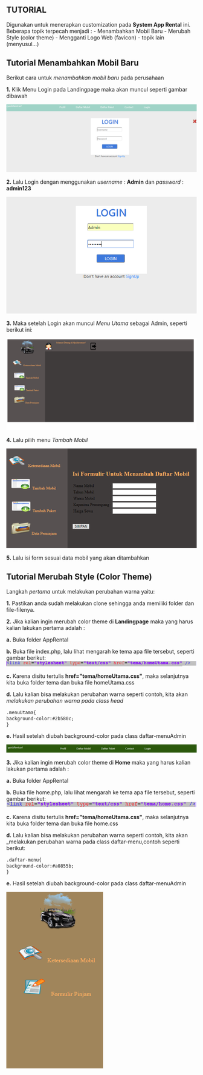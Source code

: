 ## TUTORIAL
Digunakan untuk menerapkan customization pada **System App Rental** ini. Beberapa topik terpecah menjadi :
	- Menambahkan Mobil Baru
	- Merubah Style (color theme)
	- Mengganti Logo Web (favicon)
	- topik lain (menyusul...)
	
## Tutorial Menambahkan Mobil Baru
Berikut cara untuk _menambahkan mobil baru_ pada perusahaan

**1.** Klik Menu Login pada Landingpage
maka akan muncul seperti gambar dibawah 

![Preview Login](../images/Login1.png)

**2.** Lalu Login dengan menggunakan _username_ : **Admin** dan _password_ : **admin123**

![Preview Login Admin](../images/loginAdmin.png)

**3.** Maka setelah Login akan muncul _Menu Utama_ sebagai Admin, seperti berikut ini:

![Preview Menu Admin](../images/menuAdmin.png)

**4.** Lalu pilih menu _Tambah Mobil_

![Preview Menu Tambah Mobil](../images/tambahMobil.png)

**5.** Lalu isi form sesuai data mobil yang akan ditambahkan

## Tutorial Merubah Style (Color Theme)
Langkah _pertama_ untuk melakukan perubahan warna yaitu:

**1.** Pastikan anda sudah melakukan clone sehingga anda memiliki folder dan file-filenya.

**2.** Jika kalian ingin merubah color theme di **Landingpage** maka yang harus kalian lakukan pertama adalah :

**a.** Buka folder AppRental

**b.** Buka file index.php, lalu lihat mengarah ke tema apa file tersebut, seperti gambar berikut:
![Preview Tema](../images/css1.png)
		
**c.** Karena disitu tertulis **href="tema/homeUtama.css"**, maka selanjutnya kita buka folder tema dan buka file homeUtama.css

**d.** Lalu kalian bisa melakukan perubahan warna seperti contoh, kita akan _melakukan perubahan warna pada class head_

```
.menuUtama{
background-color:#2b580c;
}
```

**e.** Hasil setelah diubah background-color pada class daftar-menuAdmin

![Preview Tema](../images/perubahan1.png)


**3.** Jika kalian ingin merubah color theme di **Home** maka yang harus kalian lakukan pertama adalah :

**a.** Buka folder AppRental

**b.** Buka file home.php, lalu lihat mengarah ke tema apa file tersebut, seperti gambar berikut:
![Preview Tema](../images/css2.png)
		
**c.** Karena disitu tertulis **href="tema/homeUtama.css"**, maka selanjutnya kita buka folder tema dan buka file home.css

**d.** Lalu kalian bisa melakukan perubahan warna seperti contoh, kita akan _melakukan perubahan warna pada class daftar-menu,contoh seperti berikut:

```
.daftar-menu{
background-color:#a0855b;
}
```

**e.** Hasil setelah diubah background-color pada class daftar-menuAdmin

![Preview Tema](../images/perubahan2.png)

		
		